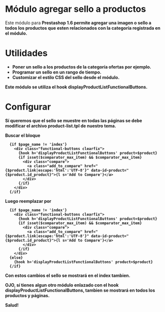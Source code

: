 # Módulo agregar sello a productos
Este módulo para <b>Prestashop 1.6<b> permite agregar una imagen o sello a todos los productos que 
esten relacionados con la categoría registrada en el módulo.


# Utilidades
- Poner un sello a los productos de la categoría ofertas por ejemplo.
- Programar un sello en un rango de tiempo.
- Customizar el estilo CSS del sello desde el módulo.

Este módulo se utiliza el hook <b>displayProductListFunctionalButtons</b>.

# Configurar
Sí queremos que el sello se muestre en todas las páginas se debe modificar el 
archivo <b>product-list.tpl</b> de nuestro tema.

Buscar el bloque
```
  {if $page_name != 'index'}
    <div class="functional-buttons clearfix">
      {hook h='displayProductListFunctionalButtons' product=$product}
      {if isset($comparator_max_item) && $comparator_max_item}
        <div class="compare">
          <a class="add_to_compare" href="{$product.link|escape:'html':'UTF-8'}" data-id-product="{$product.id_product}">{l s='Add to Compare'}</a>
        </div>
      {/if}
    </div>
  {/if}
```
Luego reemplazar por
```
  {if $page_name != 'index'}
    <div class="functional-buttons clearfix">
      {hook h='displayProductListFunctionalButtons' product=$product}
      {if isset($comparator_max_item) && $comparator_max_item}
        <div class="compare">
          <a class="add_to_compare" href="{$product.link|escape:'html':'UTF-8'}" data-id-product="{$product.id_product}">{l s='Add to Compare'}</a>
        </div>
      {/if}
    </div>
  {else}
    {hook h='displayProductListFunctionalButtons' product=$product}
  {/if}
 ```
 
 Con estos cambios el sello se mostrará en el index tambien.
 
 <b>OJO, sí tienes algun otro módulo enlazado con el hook displayProductListFunctionalButtons, 
 tambien se mostrará en todos los productos y páginas.</b>
 
 Salud!
